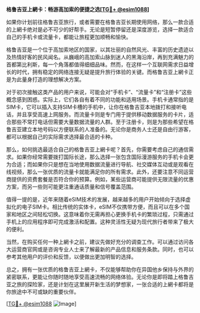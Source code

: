 **格鲁吉亚上網卡：畅游高加索的便捷之选[[TG💪+ @esim1088](https://t.me/s/esim1088)]**

如果你计划前往格鲁吉亚旅行，或者需要在格鲁吉亚长期使用网络，那么一款合适的上網卡绝对是必不可少的好帮手。无论是短暂停留还是深度游览，选择一款适合自己的手机卡或流量卡，都能让旅程更加顺畅和愉快。

格鲁吉亚是一个位于高加索地区的国家，以其壮丽的自然风光、丰富的历史遗迹以及热情好客的民风闻名。从巍峨的高加索山脉到迷人的黑海沿岸，再到充满魅力的首都第比利斯，每一个角落都值得细细品味。然而，在这样一个互联网需求日益增长的时代，拥有稳定的网络连接无疑是提升旅行体验的关键。而格鲁吉亚上網卡正是为此量身打造的理想解决方案。

对于初次接触这类产品的用户来说，可能会对“手机卡”、“流量卡”和“注册卡”这些概念感到困惑。实际上，它们各自有着不同的功能和适用场景。手机卡通常指的是SIM卡，它可以插入支持SIM卡槽的手机中，让你在格鲁吉亚本地拨打和接听电话，并且享受高速上网服务。而流量卡则是专门用于提供移动数据服务的卡片，适合那些不常打电话但需要大量数据流量的人群。至于注册卡，则是为那些希望在格鲁吉亚建立本地号码以方便联系的人准备的。无论你是商务人士还是自由行游客，都可以根据自己的实际需求选择最合适的卡种。

那么，如何挑选最适合自己的格鲁吉亚上網卡呢？首先，你需要考虑自己的通信需求。如果你经常需要拨打国际长途，那么选择一张包含国际漫游服务的手机卡会更为合适；而如果你只是想在当地使用数据流量进行导航、社交媒体互动或是观看在线视频，那么一张优质的流量卡就能满足你的所有需求。此外，还要注意不同运营商提供的资费套餐是否符合你的预算。例如，某些运营商可能提供无限流量的优惠方案，而另一些则可能更注重通话质量和信号覆盖范围。

值得一提的是，近年来随着eSIM技术的发展，越来越多的用户开始倾向于选择虚拟化的电子SIM卡。相比传统的实体卡，eSIM不仅携带方便，而且可以在多个国家和地区之间轻松切换。这意味着你无需再担心更换手机卡的繁琐过程，只需通过手机上的应用程序即可完成激活和配置。这种灵活性无疑为现代旅行者带来了极大的便利。

当然，在购买任何一种上網卡之前，建议先做好充分的调查工作。可以通过访问各大运营商官网或是咨询专业人士来了解最新的产品信息和服务条款。同时，也可以参考其他用户的评价和反馈，以便做出更加明智的选择。

总之，拥有一张优质的格鲁吉亚上網卡，不仅能够帮助你在异国他乡保持与外界的紧密联系，更能让你随时随地享受高速流畅的网络体验。无论你是即将踏上格鲁吉亚之旅的探险家，还是计划在这里展开新生活的梦想家，一张合适的上網卡都将是你旅途中不可或缺的重要伙伴。

[[TG💪+ @esim1088](https://t.me/s/esim1088) ![Image](https://i.postimg.cc/4NQfJmqS/Snipaste-2025-05-13-00-14-12.png)]